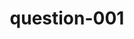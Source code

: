 ---
layout: question
title: question-001
number: 001
question: Name a reason you might get rid of an old family heirloom.
answer1: Broken | 29
answer2: Ugly | 22
answer3: Divorce | 18
answer4: Sell / Need money | 12
answer5: Too much stuff | 10
answer6: Family feud | 5
answer7: Moving | 2
answer8:
answer9:
answer10:
---